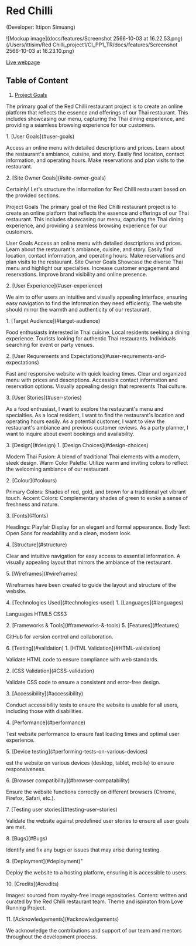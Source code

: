 # Red Chilli
(Developer: Ittipon Simuang)

![Mockup image](docs/features/Screenshot 2566-10-03 at 16.22.53.png)
(/Users/ittisim/Red Chilli_project1/CI_PP1_TR/docs/features/Screenshot 2566-10-03 at 16.23.10.png)

[Live webpage](https://ittiponsim.github.io/CI_PP1_TR/index.html)

## Table of Content

1. [Project Goals](#project-goals)
<p>The primary goal of the Red Chilli restaurant project is to create an online platform that reflects the essence and offerings of our Thai restaurant. This includes showcasing our menu, capturing the Thai dining experience, and providing a seamless browsing experience for our customers.

</p>
    1. [User Goals](#user-goals)
    <p>Access an online menu with detailed descriptions and prices.
Learn about the restaurant's ambiance, cuisine, and story.
Easily find location, contact information, and operating hours.
Make reservations and plan visits to the restaurant.
</p>
    2. [Site Owner Goals](#site-owner-goals)
    <p>
Certainly! Let's structure the information for Red Chilli restaurant based on the provided sections.

Project Goals
The primary goal of the Red Chilli restaurant project is to create an online platform that reflects the essence and offerings of our Thai restaurant. This includes showcasing our menu, capturing the Thai dining experience, and providing a seamless browsing experience for our customers.

User Goals
Access an online menu with detailed descriptions and prices.
Learn about the restaurant's ambiance, cuisine, and story.
Easily find location, contact information, and operating hours.
Make reservations and plan visits to the restaurant.
Site Owner Goals
Showcase the diverse Thai menu and highlight our specialties.
Increase customer engagement and reservations.
Improve brand visibility and online presence.
</p>
2. [User Experience](#user-experience)
<p>We aim to offer users an intuitive and visually appealing interface, ensuring easy navigation to find the information they need efficiently. The website should mirror the warmth and authenticity of our restaurant.

</p>
    1. [Target Audience](#target-audience)
    <p>Food enthusiasts interested in Thai cuisine.
Local residents seeking a dining experience.
Tourists looking for authentic Thai restaurants.
Individuals searching for event or party venues.
</p>
    2. [User Requrements and Expectations](#user-requrements-and-expectations)
    <p>Fast and responsive website with quick loading times.
Clear and organized menu with prices and descriptions.
Accessible contact information and reservation options.
Visually appealing design that represents Thai culture.</p>
    3. [User Stories](#user-stories)
    <p>As a food enthusiast, I want to explore the restaurant's menu and specialties.
As a local resident, I want to find the restaurant's location and operating hours easily.
As a potential customer, I want to view the restaurant's ambiance and previous customer reviews.
As a party planner, I want to inquire about event bookings and availability.</p>
3. [Design](#design)
    1. [Design Choices](#design-choices)
    <p>Modern Thai Fusion: A blend of traditional Thai elements with a modern, sleek design.
Warm Color Palette: Utilize warm and inviting colors to reflect the welcoming ambiance of our restaurant.
</p>
    2. [Colour](#colours) 
    <p>Primary Colors: Shades of red, gold, and brown for a traditional yet vibrant touch.
Accent Colors: Complementary shades of green to evoke a sense of freshness and nature.</p>
    3. [Fonts](#fonts)
    <p>Headings: Playfair Display for an elegant and formal appearance.
Body Text: Open Sans for readability and a clean, modern look.</p>
    4. [Structure](#structure)
    <p>Clear and intuitive navigation for easy access to essential information.
A visually appealing layout that mirrors the ambiance of the restaurant.</p>
    5. [Wireframes](#wireframes) 
    <p>Wireframes have been created to guide the layout and structure of the website.</p>
4. [Technologies Used](#technologies-used)
    1. [Languages](#languages)
    <p>Languages
HTML5
CSS3</p>
    2. [Frameworks & Tools](#frameworks-&-tools)
5. [Features](#features)
<p>GitHub for version control and collaboration.</p>
6. [Testing](#validation)
    1. [HTML Validation](#HTML-validation)
    <p>Validate HTML code to ensure compliance with web standards.</p>
    2. [CSS Validation](#CSS-validation)
    <p>Validate CSS code to ensure a consistent and error-free design.</p>
    3. [Accessibility](#accessibility)
    <p>Conduct accessibility tests to ensure the website is usable for all users, including those with disabilities.</p>
    4. [Performance](#performance)
    <p>Test website performance to ensure fast loading times and optimal user experience.</p>
    5. [Device testing](#performing-tests-on-various-devices)
    <p>est the website on various devices (desktop, tablet, mobile) to ensure responsiveness.</p>
    6. [Browser compatibility](#browser-compatability)
    <p>Ensure the website functions correctly on different browsers (Chrome, Firefox, Safari, etc.).</p>
    7. [Testing user stories](#testing-user-stories)
    <p>Validate the website against predefined user stories to ensure all user goals are met.
</p>
8. [Bugs](#Bugs)
<p>Identify and fix any bugs or issues that may arise during testing.
</p>
9. [Deployment](#deployment)"
<p>Deploy the website to a hosting platform, ensuring it is accessible to users.
</p>
10. [Credits](#credits)
<p>Images: sourced from royalty-free image repositories.
Content: written and curated by the Red Chilli restaurant team. Theme and ispiraton from Love Running Project.
</p>
11. [Acknowledgements](#acknowledgements)
<p>We acknowledge the contributions and support of our team and mentors throughout the development process.</p>
<!-- 
## Project Goals 

